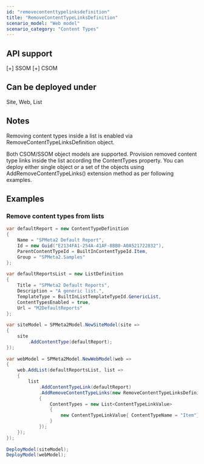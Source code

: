 ```yaml
---
id: "removecontenttypelinksdefinition"
title: "RemoveContentTypeLinksDefinition"
scenario_model: "Web model"
scenario_category: "Content Types"
---
```


## API support
[+] SSOM [+] CSOM

## Can be deployed under
Site, Web, List

## Notes
Removing content types inside a list is enabled via RemoveContentTypeLinksDefinition object.

Both CSOM/SSOM object models are supported. Provision removed content type links inside the list according the ContentTypes property. You can deploy either single object or a set of the objects using AddRemoveContentTypeLinks() extension method as per following examples.

## Examples

### Remove content types from lists

```cs
var defaultReport = new ContentTypeDefinition
{
    Name = "SPMeta2 Default Report",
    Id = new Guid("E2134FA1-254A-41AF-8BB0-A0A521722832"),
    ParentContentTypeId = BuiltInContentTypeId.Item,
    Group = "SPMeta2.Samples"
};
 
var defaultReportsList = new ListDefinition
{
    Title = "SPMeta2 Default Reports",
    Description = "A generic list.",
    TemplateType = BuiltInListTemplateTypeId.GenericList,
    ContentTypesEnabled = true,
    Url = "M2DefaultReports"
};
 
var siteModel = SPMeta2Model.NewSiteModel(site =>
{
    site
        .AddContentType(defaultReport);
});
 
var webModel = SPMeta2Model.NewWebModel(web =>
{
    web.AddList(defaultReportsList, list =>
    {
        list
            .AddContentTypeLink(defaultReport)
            .AddRemoveContentTypeLinks(new RemoveContentTypeLinksDefinition
            {
                ContentTypes = new List<ContentTypeLinkValue>
                {
                    new ContentTypeLinkValue{ ContentTypeName = "Item"}
                }
            });
    });
});
 
DeployModel(siteModel);
DeployModel(webModel);
```
